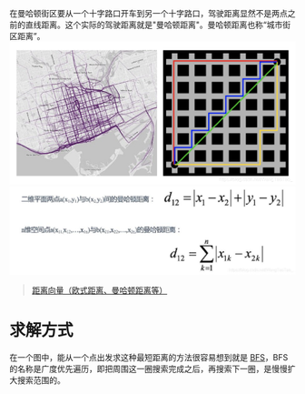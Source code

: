 在曼哈顿街区要从一个十字路口开车到另一个十字路口，驾驶距离显然不是两点之前的直线距离。这个实际的驾驶距离就是"曼哈顿距离"。曼哈顿距离也称“城市街区距离”。
![](曼哈顿距离_files/2.jpg)
![](曼哈顿距离_files/1.jpg)
>[距离向量（欧式距离、曼哈顿距离等）](https://blog.csdn.net/WangTaoTao_/article/details/102973124)

# 求解方式
在一个图中，能从一个点出发求这种最短距离的方法很容易想到就是 [BFS](../算法/广度优先搜索.md)，BFS 的名称是广度优先遍历，即把周围这一圈搜索完成之后，再搜索下一圈，是慢慢扩大搜索范围的。